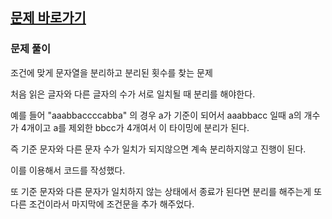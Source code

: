 ## [문제 바로가기](https://school.programmers.co.kr/learn/courses/30/lessons/140108)

### 문제 풀이

조건에 맞게 문자열을 분리하고 분리된 횟수를 찾는 문제

처음 읽은 글자와 다른 글자의 수가 서로 일치될 때 분리를 해야한다.

예를 들어 "aaabbaccccabba" 의 경우 a가 기준이 되어서 aaabbacc 일때 a의 개수가 4개이고 a를 제외한 bbcc가 4개여서 이 타이밍에 분리가 된다.

즉 기준 문자와 다른 문자 수가 일치가 되지않으면 계속 분리하지않고 진행이 된다.

이를 이용해서 코드를 작성했다.

또 기준 문자와 다른 문자가 일치하지 않는 상태에서 종료가 된다면 분리를 해주는게 또 다른 조건이라서 마지막에 조건문을 추가 해주었다.
